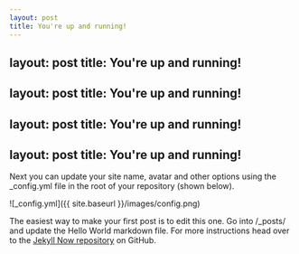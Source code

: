 ```yaml
---
layout: post
title: You're up and running!
---
```

layout: post
title: You're up and running!
---
layout: post
title: You're up and running!
---
layout: post
title: You're up and running!
---
layout: post
title: You're up and running!
---

Next you can update your site name, avatar and other options using the _config.yml file in the root of your repository (shown below).

![_config.yml]({{ site.baseurl }}/images/config.png)

The easiest way to make your first post is to edit this one. Go into /_posts/ and update the Hello World markdown file. For more instructions head over to the [Jekyll Now repository](https://github.com/barryclark/jekyll-now) on GitHub.
